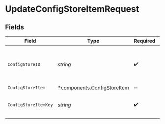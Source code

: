 # UpdateConfigStoreItemRequest


## Fields

| Field                                                                 | Type                                                                  | Required                                                              | Description                                                           | Example                                                               |
| --------------------------------------------------------------------- | --------------------------------------------------------------------- | --------------------------------------------------------------------- | --------------------------------------------------------------------- | --------------------------------------------------------------------- |
| `ConfigStoreID`                                                       | *string*                                                              | :heavy_check_mark:                                                    | An alphanumeric string identifying the config store.                  | 7Lsb7Y76rChV9hSrv3KgFl                                                |
| `ConfigStoreItem`                                                     | [*components.ConfigStoreItem](../../models/shared/configstoreitem.md) | :heavy_minus_sign:                                                    | N/A                                                                   |                                                                       |
| `ConfigStoreItemKey`                                                  | *string*                                                              | :heavy_check_mark:                                                    | Item key, maximum 256 characters.                                     | test-key                                                              |